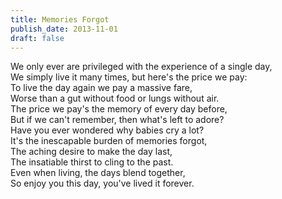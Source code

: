 ```yaml
---
title: Memories Forgot
publish_date: 2013-11-01
draft: false
---
```


We only ever are privileged with the experience of a single day,  
We simply live it many times, but here's the price we pay:  
To live the day again we pay a massive fare,  
Worse than a gut without food or lungs without air.  
The price we pay's the memory of every day before,  
But if we can't remember, then what's left to adore?  
Have you ever wondered why babies cry a lot?  
It's the inescapable burden of memories forgot,  
The aching desire to make the day last,  
The insatiable thirst to cling to the past.  
Even when living, the days blend together,  
So enjoy you this day, you've lived it forever.  
